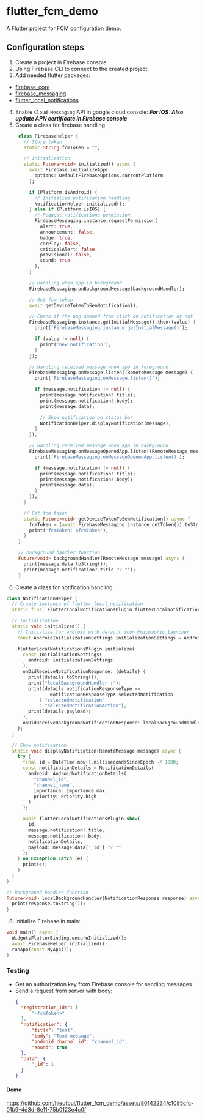 # flutter_fcm_demo

A Flutter project for FCM configuration demo.

## Configuration steps

1. Create a project in Firebase console
2. Using Firebase CLI to connect to the created project
3. Add needed flutter packages:
  - [firebase_core](https://pub.dev/packages/firebase_core)
  - [firebase_messaging](https://pub.dev/packages/firebase_messaging)
  - [flutter_local_notifications](https://pub.dev/packages/flutter_local_notifications)
4. Enable `Cloud Messaging` API in google cloud console:
  ***For IOS: Also update APN certificate in Firebase console***
5. Create a class for firebase handling
   ```dart
    class FirebaseHelper {
      // Store token
      static String fcmToken = "";

      // Initialization
      static Future<void> initialized() async {
        await Firebase.initializeApp(
          options: DefaultFirebaseOptions.currentPlatform
        );

        if (Platform.isAndroid) {
          // Initialize notification handling
          NotificationHelper.initialized();
        } else if (Platform.isIOS) {
          // Request notifications permission
          FirebaseMessaging.instance.requestPermission(
            alert: true,
            announcement: false,
            badge: true,
            carPlay: false,
            criticalAlert: false,
            provisional: false,
            sound: true
          );
        }

        // Handling when app in background
        FirebaseMessaging.onBackgroundMessage(backgroundHandler);

        // Get fcm token
        await getDeviceTokenToSenNotification();

        // Check if the app opened from click on notification or not
        FirebaseMessaging.instance.getInitialMessage().then((value) {
          print('FirebaseMessaging.instance.getInitialMessage()');

          if (value != null) {
            print('new notification');
          }
        });

        // Handling received message when app in foreground
        FirebaseMessaging.onMessage.listen((RemoteMessage message) {
          print('FirebaseMessaging.onMessage.listen()');

          if (message.notification != null) {
            print(message.notification!.title);
            print(message.notification!.body);
            print(message.data);

            // Show notification on status bar
            NotificationHelper.displayNotification(message);
          }
        });

        // Handling received message when app in background
        FirebaseMessaging.onMessageOpenedApp.listen((RemoteMessage message) {
          print('FirebaseMessaging.onMessageOpenedApp.listen()');

          if (message.notification != null) {
            print(message.notification!.title);
            print(message.notification!.body);
            print(message.data);
          }
        });
      }

      // Get fcm token
      static Future<void> getDeviceTokenToSenNotification() async {
        fcmToken = (await FirebaseMessaging.instance.getToken()).toString();
        print('fcmToken: $fcmToken');
      }
    }

    // background handler function
    Future<void> backgroundHandler(RemoteMessage message) async {
      print(message.data.toString());
      print(message.notification?.title ?? "");
    }
   ```
7. Create a class for notification handling
  ```dart
  class NotificationHelper {
    // Create instance of flutter_local_notification
    static final FlutterLocalNotificationsPlugin flutterLocalNotificationsPlugin = FlutterLocalNotificationsPlugin();

    // Initialization
    static void initialized() {
      // Initialize for android with default icon @mipmap/ic_launcher
      const AndroidInitializationSettings initializationSettings = AndroidInitializationSettings('@mipmap/ic_launcher');

      flutterLocalNotificationsPlugin.initialize(
        const InitializationSettings(
          android: initializationSettings
        ),
        onDidReceiveNotificationResponse: (details) {
          print(details.toString());
          print("localBackgroundHandler :");
          print(details.notificationResponseType ==
                  NotificationResponseType.selectedNotification
              ? "selectedNotification"
              : "selectedNotificationAction");
          print(details.payload);
        },
        onDidReceiveBackgroundNotificationResponse: localBackgroundHandler
      );
    }

    // Show notification
    static void displayNotification(RemoteMessage message) async {
      try {
        final id = DateTime.now().millisecondsSinceEpoch ~/ 1000;
        const notificationDetails = NotificationDetails(
          android: AndroidNotificationDetails(
            "channel_id",
            "channel_name",
            importance: Importance.max,
            priority: Priority.high
          )
        );

        await flutterLocalNotificationsPlugin.show(
          id,
          message.notification!.title,
          message.notification!.body,
          notificationDetails,
          payload: message.data['_id'] ?? ""
        );
      } on Exception catch (e) {
        print(e);
      }
    }
  }

  // Background handler function
  Future<void> localBackgroundHandler(NotificationResponse response) async {
    print(response.toString());
  }
  ```
8. Initialize Firebase in main:
  ```dart
  void main() async {
    WidgetsFlutterBinding.ensureInitialized();
    await FirebaseHelper.initialized();
    runApp(const MyApp());
  }
  ```

### Testing
- Get an authorization key from Firebase console for sending messages
- Send a request from server with body:
  ```json
  {
    "registration_ids": [
        "<fcmToken>"
    ],
    "notification": {
        "title": "test",
        "body": "Text message",
        "android_channel_id": "channel_id",
        "sound": true
    },
    "data": {
        "_id": 1
    }
  }
  ```

#### Demo


https://github.com/hieutbui/flutter_fcm_demo/assets/80142234/c1085cfc-01b9-4d3d-8e11-75b0123e4c0f


